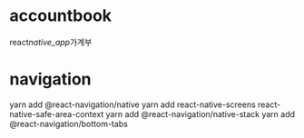 # accountbook

react*native_app*가계부

# navigation

yarn add @react-navigation/native
yarn add react-native-screens react-native-safe-area-context
yarn add @react-navigation/native-stack
yarn add @react-navigation/bottom-tabs
